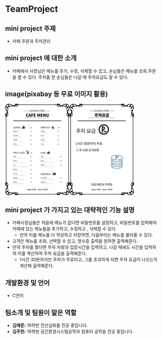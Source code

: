 # TeamProject
## mini project 주제

- 카페 주문과 주차관리

## mini project 에 대한 소개

- 카페에서 사장님은 메뉴를 추가, 수정, 삭제할 수 있고, 손님들은 메뉴를 조회,주문을 할 수 있다. 주차를 한 손님들은 나갈 때 주차요금도 알 수 있다.

## image(pixabay 등 무료 이미지 활용)    
<img src="image1(commit).jpg" alt="image2" style="zoom:50%;" /><img src="image2(commit).jpg" alt="image2" style="zoom:50%;" />   

## mini project 가 가지고 있는 대략적인 기능 설명

- 카페사장님들은 처음에 메뉴가 없다면 비밀번호를 설정하고, 비밀번호를 입력해야 카페에 있는 메뉴들을 추가하고, 수정하고 , 삭제할 수 있다.
  - 만약 이를 메뉴를 다 작성하고 저장하면,  다음부터는 메뉴를 불러올 수 있다.
- 고객은 메뉴를 조회, 선택할 수 있고, 영수증 출력을 원하면 출력해준다.
- 만약 주차를 했다면 주차 차량과 입장시간을 입력하고, 나갈 때에도 시간을 입력하여 이를 계산하여 주차 요금을 출력해준다.
  - 1시간 30분까지만 주차가 무료이고, 그를 초과하게 되면 주차 요금이 나오는지 계산해 출력해준다.

## 개발환경 및 언어

- C언어

## 팀소개 및 팀원이 맡은 역할

- **김예준:** 19학번 전산심화를 전공 중입니다.
- **김주헌:** 19학번 공간환경시스템공학과 컴퓨터 공학을 전공 중입니다.

